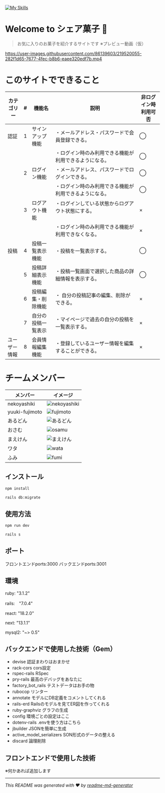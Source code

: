 [![My Skills](https://skillicons.dev/icons?i=js,html,css,tailwind,react,nextjs,rails,mysql,figma,git,postman)](https://skillicons.dev)

# Welcome to シェア菓子 👋

> お気に入りのお菓子を紹介するサイトです
※プレビュー動画（仮）

https://user-images.githubusercontent.com/86139603/219520055-282f1d65-7677-4fec-b8b6-eaee320edf7b.mp4


# このサイトでできること


|カテゴリー|#|機能名          |説明                                |非ログイン時 利用可否|
|----------|-|------------------|----------------------------------------|--|
|認証      |1|サインアップ機能  |・メールアドレス・パスワードで会員登録できる。　　　　　　　　　        |◯|
|          | |                  |・ログイン時のみ利用できる機能が利用できるようになる。|◯|
|          |2|ログイン機能      |・メールアドレス、パスワードでログインできる。　　　　　　   　　    |◯|
|          | |                  |・ログイン時のみ利用できる機能が利用できるようになる。|◯|
|          |3|ログアウト機能    |・ログインしている状態からログアウト状態にする。     　　　　　　　　 |×|
|          | |                  |・ログイン時のみ利用できる機能が利用できなくなる。   |×|
|投稿      |4|投稿一覧表示機能  |・投稿を一覧表示する。                           |◯|
|          |5|投稿詳細表示機能  |・投稿一覧画面で選択した商品の詳細情報を表示する。    |◯|
|          |6|投稿編集・削除機能|・ 自分の投稿記事の編集、削除ができる。	            |×|
|          |7|自分の投稿一覧表示|・マイページで過去の自分の投稿を一覧表示する。	       |×|
|ユーザー情報|8|会員情報編集機能|・登録しているユーザー情報を編集することができる。  　　　　    |×|


# チームメンバー
|メンバー        |イメージ|
|--------------|--------|
|nekoyashiki   |![nekoyashiki](https://user-images.githubusercontent.com/86139603/219514876-3117e6d2-5469-4435-be50-450c966cd20d.png)|
|yuuki-fujimoto|![fujimoto](https://user-images.githubusercontent.com/86139603/219514935-d10725c0-23c3-40b3-9bf0-3b2dd5dce4a2.png)|
|あるどん      |![あるどん](https://user-images.githubusercontent.com/86139603/219514983-db0cda9d-9331-4e8d-8101-12de39e6a8fe.png)|
|おさむ        |![osamu](https://user-images.githubusercontent.com/86139603/219515064-5d7b0fd7-6c04-4b77-a41b-257c6808b906.png)|
|まえけん      |![まえけん](https://user-images.githubusercontent.com/86139603/219515083-74387635-0aac-4f61-b5ba-5efd7a70be9d.png)|
|ワタ          |![wata](https://user-images.githubusercontent.com/86139603/219515105-ffd1c04a-d7fc-40f8-b082-382aab0be903.jpeg)|
|ふみ          |![fumi](https://user-images.githubusercontent.com/86139603/219515147-e9546e85-065f-4a43-99eb-331560f539aa.jpeg)|

## インストール

```sh
npm install
```
```sh
rails db:migrate
```


## 使用方法

```sh
npm run dev
```
```sh
rails s
```

## ポート
フロントエンドports:3000
バックエンドports:3001


## 環境
ruby: "3.1.2"

rails:　"7.0.4"

react: "18.2.0"

next: "13.1.1"

mysql2: "~> 0.5"


## バックエンドで使用した技術（Gem）
- devise 認証まわりはおまかせ
- rack-cors cors設定
- rspec-rails RSpec
- pry-rails 最高のデバッグをあなたに
- factory_bot_rails テストデータはお手の物
- rubocop リンター
- annotate モデルにDB定義をコメントしてくれる
- rails-erd Railsのモデルを見てER図を作ってくれる
- ruby-graphviz グラフの生成
- config 環境ごとの設定はここ
- dotenv-rails .envを使う方はこちら
- jbuilder JSONを簡単に生成
- active_model_serializers SON形式のデータの整える
- discard 論理削除
  
## フロントエンドで使用した技術
※何かあれば追加します


***
_This README was generated with ❤️ by [readme-md-generator](https://github.com/kefranabg/readme-md-generator)_
